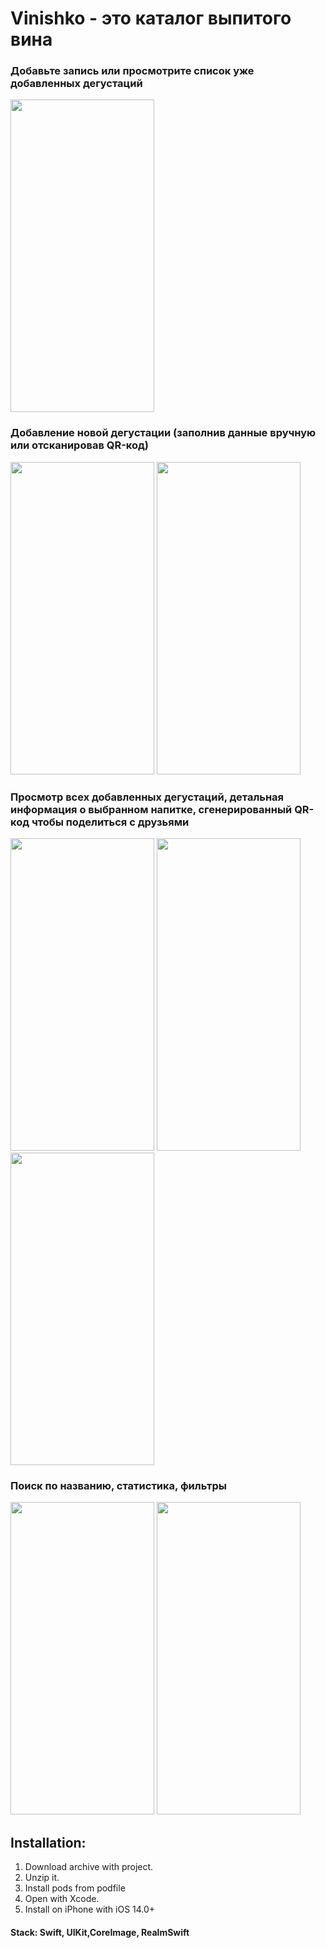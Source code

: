 # Vinishko - это каталог выпитого вина

### Добавьте запись или просмотрите список уже добавленных дегустаций
<img src="https://user-images.githubusercontent.com/87662841/215971823-bbaf94a7-206d-42f2-84d7-23b6f4109c43.PNG" width="230" height="500"> 

### Добавление новой дегустации (заполнив данные вручную или отсканировав QR-код)
<img src="https://user-images.githubusercontent.com/87662841/215969457-3162316e-3a46-47ee-936d-2e720c5e3e1d.PNG" width="230" height="500"> <img src="https://user-images.githubusercontent.com/87662841/215969679-66e4f1e6-07f2-4cc1-adc9-9781b1d05d89.PNG" width="230" height="500"> 

### Просмотр всех добавленных дегустаций, детальная информация о выбранном напитке, сгенерированный QR-код чтобы поделиться с друзьями
<img src="https://user-images.githubusercontent.com/87662841/215970690-c2732387-6efc-4bd4-af5c-b89b0771a1a2.PNG" width="230" height="500"> <img src="https://user-images.githubusercontent.com/87662841/215970904-87ea24d9-41ae-45b5-a065-dda4e69fc857.PNG" width="230" height="500"> <img src="https://user-images.githubusercontent.com/87662841/215971099-37081b74-b54b-4190-8e70-9df0b5d680e6.png" width="230" height="500">

### Поиск по названию, статистика, фильтры
<img src="https://user-images.githubusercontent.com/87662841/215971464-8f2fb518-7fc9-4ebc-9fad-b863c10ea2d2.PNG" width="230" height="500"> <img src="https://user-images.githubusercontent.com/87662841/231988977-730766d1-ba27-4699-b686-e3ef5c92d25c.png" width="230" height="500"> 

## Installation: 
1. Download archive with project.
2. Unzip it.
3. Install pods from podfile
4. Open with Xcode.
5. Install on iPhone with iOS 14.0+

#### Stack: Swift, UIKit,CoreImage, RealmSwift
